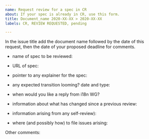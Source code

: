 ```yaml
---
name: Request review for a spec in CR
about: If your spec is already in CR, use this form.
title: Document_name 2020-XX-XX > 2020-XX-XX
labels: CR, REVIEW REQUESTED, pending

---
```

In the issue title add the document name followed by the date of this request, then the date of your proposed deadline for comments.

- name of spec to be reviewed: 
- URL of spec: 

- pointer to any explainer for the spec: 
- any expected transition looming? date and type: 
- when would you like a reply from i18n WG? 
- information about what has changed since a previous review: 
- information arising from any self-review): 
- where (and possibly how) to file issues arising: 

Other comments:
